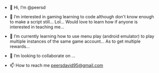 - 👋 Hi, I’m @peersd

- 👀 I’m interested in gaming learning to code although don't know enough to make a script still... Lol... 
Would love to learn how if anyone is interested in teaching me... 

- 🌱 I’m currently learning how to use menu play (android emulator) to play multiple instances of the same game account... 
As to get multiple rewards... 

- 💞️ I’m looking to collaborate on ...
- 📫 How to reach me peersdavid95@gmail.com

<!---
peersd/peersd is a ✨ special ✨ repository because its `README.md` (this file) appears on your GitHub profile.
You can click the Preview link to take a look at your changes.
--->
